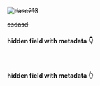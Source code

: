 

~~![dasc213](https://github.com/fdaxcasdasdss/fasdasdasd/assets/152296275/148fe0ff-1da6-43a9-9a92-4fee1e354083)~~


~~asdasd~~



<!-- <a href="https://github.com/angular/angular-ja/graphs/contributors">
  <img src="https://contrib.rocks/image?repo=angular/angular-ja" />
</a> -->

#### hidden field with metadata 👇

<div class="meta_for_parser tablespecs" style="visibility:hidden">{"dataname":"environment","colvar":"varname","colval":"value"}</div>

#### hidden field with metadata 👆
